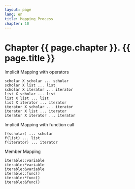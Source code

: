 ```yaml
---
layout: page
lang: en
title: Mapping Process
chapter: 10
---
```


# Chapter {{ page.chapter }}. {{ page.title }}

Implicit Mapping with operators

    scholar X scholar ... scholar
    scholar X list ... list
    scholar X iterator ... iterator
    list X scholar ... list
    list X list ... list
    list X iterator ... iterator
    iterator X scholar ... iterator
    iterator X list ... iterator
    iterator X iterator ... iterator

Implicit Mapping with function call

    f(scholar) ... scholar
    f(list) ... list
    f(iterator) ... iterator

Member Mapping

    iterable::variable
    iterable:*variable
    iterable:&variable
    iterable::func()
    iterable:*func()
    iterable:&func()
    
    
